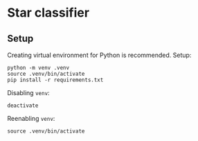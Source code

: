# Star classifier

## Setup
Creating virtual environment for Python is recommended. Setup:
```
python -m venv .venv
source .venv/bin/activate
pip install -r requirements.txt
```

Disabling `venv`:
```
deactivate
```

Reenabling `venv`:
```
source .venv/bin/activate
```

